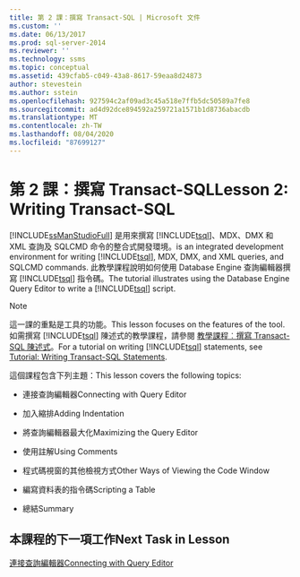 ```yaml
---
title: 第 2 課：撰寫 Transact-SQL | Microsoft 文件
ms.custom: ''
ms.date: 06/13/2017
ms.prod: sql-server-2014
ms.reviewer: ''
ms.technology: ssms
ms.topic: conceptual
ms.assetid: 439cfab5-c049-43a8-8617-59eaa8d24873
author: stevestein
ms.author: sstein
ms.openlocfilehash: 927594c2af09ad3c45a518e7ffb5dc50589a7fe8
ms.sourcegitcommit: ad4d92dce894592a259721a1571b1d8736abacdb
ms.translationtype: MT
ms.contentlocale: zh-TW
ms.lasthandoff: 08/04/2020
ms.locfileid: "87699127"
---
```

# <a name="lesson-2-writing-transact-sql"></a><span data-ttu-id="7a62f-102">第 2 課：撰寫 Transact-SQL</span><span class="sxs-lookup"><span data-stu-id="7a62f-102">Lesson 2: Writing Transact-SQL</span></span>
  [!INCLUDE[ssManStudioFull](../../includes/ssmanstudiofull-md.md)] <span data-ttu-id="7a62f-103">是用來撰寫 [!INCLUDE[tsql](../../includes/tsql-md.md)]、MDX、DMX 和 XML 查詢及 SQLCMD 命令的整合式開發環境。</span><span class="sxs-lookup"><span data-stu-id="7a62f-103">is an integrated development environment for writing [!INCLUDE[tsql](../../includes/tsql-md.md)], MDX, DMX, and XML queries, and SQLCMD commands.</span></span> <span data-ttu-id="7a62f-104">此教學課程說明如何使用 Database Engine 查詢編輯器撰寫 [!INCLUDE[tsql](../../includes/tsql-md.md)] 指令碼。</span><span class="sxs-lookup"><span data-stu-id="7a62f-104">The tutorial illustrates using the Database Engine Query Editor to write a [!INCLUDE[tsql](../../includes/tsql-md.md)] script.</span></span>  
  
> [!NOTE]  
>  <span data-ttu-id="7a62f-105">這一課的重點是工具的功能。</span><span class="sxs-lookup"><span data-stu-id="7a62f-105">This lesson focuses on the features of the tool.</span></span> <span data-ttu-id="7a62f-106">如需撰寫 [!INCLUDE[tsql](../../includes/tsql-md.md)] 陳述式的教學課程，請參閱 [教學課程︰撰寫 Transact-SQL 陳述式](../../t-sql/tutorial-writing-transact-sql-statements.md)。</span><span class="sxs-lookup"><span data-stu-id="7a62f-106">For a tutorial on writing [!INCLUDE[tsql](../../includes/tsql-md.md)] statements, see [Tutorial: Writing Transact-SQL Statements](../../t-sql/tutorial-writing-transact-sql-statements.md).</span></span>  
  
 <span data-ttu-id="7a62f-107">這個課程包含下列主題：</span><span class="sxs-lookup"><span data-stu-id="7a62f-107">This lesson covers the following topics:</span></span>  
  
-   <span data-ttu-id="7a62f-108">連接查詢編輯器</span><span class="sxs-lookup"><span data-stu-id="7a62f-108">Connecting with Query Editor</span></span>  
  
-   <span data-ttu-id="7a62f-109">加入縮排</span><span class="sxs-lookup"><span data-stu-id="7a62f-109">Adding Indentation</span></span>  
  
-   <span data-ttu-id="7a62f-110">將查詢編輯器最大化</span><span class="sxs-lookup"><span data-stu-id="7a62f-110">Maximizing the Query Editor</span></span>  
  
-   <span data-ttu-id="7a62f-111">使用註解</span><span class="sxs-lookup"><span data-stu-id="7a62f-111">Using Comments</span></span>  
  
-   <span data-ttu-id="7a62f-112">程式碼視窗的其他檢視方式</span><span class="sxs-lookup"><span data-stu-id="7a62f-112">Other Ways of Viewing the Code Window</span></span>  
  
-   <span data-ttu-id="7a62f-113">編寫資料表的指令碼</span><span class="sxs-lookup"><span data-stu-id="7a62f-113">Scripting a Table</span></span>  
  
-   <span data-ttu-id="7a62f-114">總結</span><span class="sxs-lookup"><span data-stu-id="7a62f-114">Summary</span></span>  
  
## <a name="next-task-in-lesson"></a><span data-ttu-id="7a62f-115">本課程的下一項工作</span><span class="sxs-lookup"><span data-stu-id="7a62f-115">Next Task in Lesson</span></span>  
 [<span data-ttu-id="7a62f-116">連接查詢編輯器</span><span class="sxs-lookup"><span data-stu-id="7a62f-116">Connecting with Query Editor</span></span>](lesson-2-1-connecting-with-query-editor.md)  
  
  

